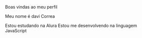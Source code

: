 Boas vindas ao meu perfil 

Meu nome é davi Correa

Estou estudando na Alura
Estou me desenvolvendo na linguagem JavaScript
